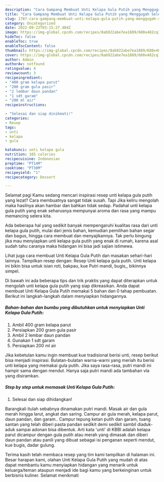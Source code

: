 ```yaml
---
description: "Cara Gampang Membuat Unti Kelapa Gula Putih yang Menggugah Selera, Buat Buka Puasa Bikin Ngiler"
title: "Cara Gampang Membuat Unti Kelapa Gula Putih yang Menggugah Selera, Buat Buka Puasa Bikin Ngiler"
slug: 1787-cara-gampang-membuat-unti-kelapa-gula-putih-yang-menggugah-selera-buat-buka-puasa-bikin-ngiler
category: Uncategorized
date: 2022-09-22T03:15:27.484Z
image: https://img-global.cpcdn.com/recipes/8ab922abe7ea1889/680x482cq70/unti-kelapa-gula-putih-foto-resep-utama.jpg
hideToc: false
enableToc: true
enableTocContent: false
thumbnail: https://img-global.cpcdn.com/recipes/8ab922abe7ea1889/680x482cq70/unti-kelapa-gula-putih-foto-resep-utama.jpg
cover: https://img-global.cpcdn.com/recipes/8ab922abe7ea1889/680x482cq70/unti-kelapa-gula-putih-foto-resep-utama.jpg
author: Admin
authorAv: notfound
ratingvalue: 4
reviewcount: 3
recipeingredient:
- "400 gram kelapa parut"
- "200 gram gula pasir"
- "2 lembar daun pandan"
- "1 sdt garam"
- "200 ml air"
recipeinstructions:

- "Selesai dan siap dinikmati!"
categories:
- Resep
tags:
- unti
- kelapa
- gula

katakunci: unti kelapa gula 
nutrition: 165 calories
recipecuisine: Indonesian
preptime: "PT14M"
cooktime: "PT30M"
recipeyield: "1"
recipecategory: Dessert

---
```



Selamat pagi Kamu sedang mencari inspirasi resep unti kelapa gula putih yang lezat? Cara membuatnya sangat tidak susah. Tapi Jika keliru mengolah maka hasilnya akan hambar dan bahkan tidak sedap. Padahal unti kelapa gula putih yang enak seharusnya mempunyai aroma dan rasa yang mampu memancing selera kita.


Ada beberapa hal yang sedikit banyak mempengaruhi kualitas rasa dari unti kelapa gula putih, mulai dari jenis bahan, kemudian pemilihan bahan segar dan bagus, hingga cara membuat dan menyajikannya. Tak perlu bingung jika mau menyiapkan unti kelapa gula putih yang enak di rumah, karena asal sudah tahu caranya maka hidangan ini bisa jadi sajian istimewa.

Lihat juga cara membuat Unti Kelapa Gula Putih dan masakan sehari-hari lainnya. Tampilkan resep dengan: Resep Unti kelapa gula putih. Unti kelapa ini bikin bisa untuk isian roti, bakpau, kue Putri mandi, bugis,, bikinnya simpel.


Di bawah ini ada beberapa tips dan trik praktis yang dapat diterapkan untuk mengolah unti kelapa gula putih yang siap dikreasikan. Anda dapat membuat Unti Kelapa Gula Putih memakai 5 bahan dan 0 tahap pembuatan. Berikut ini langkah-langkah dalam menyiapkan hidangannya.

<!--inarticleads1-->

##### Bahan-bahan dan bumbu yang dibutuhkan untuk menyiapkan Unti Kelapa Gula Putih:

1. Ambil 400 gram kelapa parut
1. Persiapkan 200 gram gula pasir
1. Ambil 2 lembar daun pandan
1. Gunakan 1 sdt garam
1. Persiapkan 200 ml air


Jika kebetulan kamu ingin membuat kue tradisional berisi unti, resep berikut bisa menjadi inspirasi. Bulatan-bulatan warna-warni yang meriah itu berisi unti kelapa yang memakai gula putih. Jika saya rasa-rasa, putri mandi ini hampir sama dengan mendut. Hanya saja putri mandi ada tambahan vla yang disiramkan. 

<!--inarticleads2-->

##### Step by step untuk memasak Unti Kelapa Gula Putih:


1. Selesai dan siap dihidangkan!

Barangkali itulah sebabnya dinamakan putri mandi. Masak air dan gula merah hingga larut, angkat dan saring. Campur air gula merah, kelapa parut, daun pandan, dan garam.. Campur tepung ketan putih dan garam, tuang santan yang telah diberi pasta pandan sedikit demi sedikit sambil diaduk-aduk sampai adonan bisa dibentuk. Arti kata &#39;unti&#39; di KBBI adalah kelapa parut dicampur dengan gula putih atau merah yang dimasak dan diberi daun pandan atau panili yang dibuat sebagai isi penganan seperti mendut, kue bugis, dadar gulung. 

Terima kasih telah membaca resep yang tim kami tampilkan di halaman ini. Besar harapan kami, olahan Unti Kelapa Gula Putih yang mudah di atas dapat membantu kamu menyiapkan hidangan yang menarik untuk keluarga/teman ataupun menjadi ide bagi kamu yang berkeinginan untuk berbisnis kuliner. Selamat menikmati
